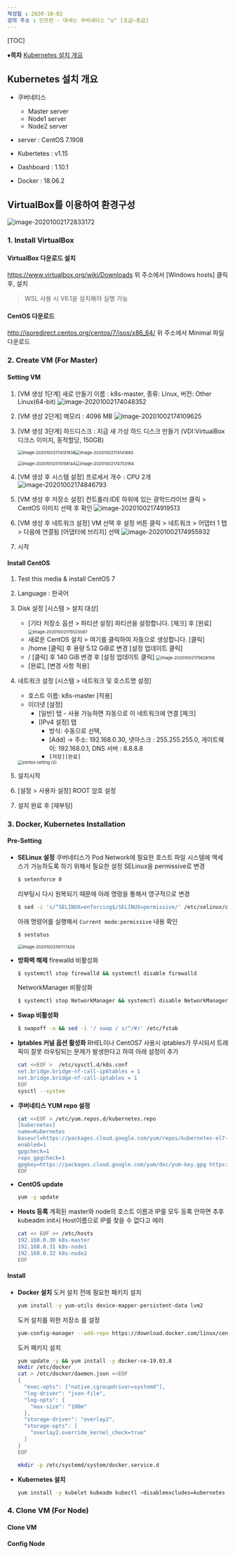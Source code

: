 ```yaml
---
작성일 : 2020-10-02
강의 주소 : 인프런 - 대세는 쿠버네티스 ^o^ [초급~중급]
---
```


[TOC]

:diamonds:**목차**
[Kubernetes 설치 개요](kubernetes-설치-개요)



## Kubernetes 설치 개요

- 쿠버네티스
  - Master server
  - Node1 server
  - Node2 server

- server : CentOS 7.1908
- Kubertetes : v1.15
- Dashboard : 1.10.1
- Docker : 18.06.2



## VirtualBox를 이용하여 환경구성

![image-20201002172833172](img/02%20%5B%EA%B8%B0%EC%B4%88%ED%8E%B8%5D%20%EC%BF%A0%EB%B2%84%EB%84%A4%ED%8B%B0%EC%8A%A4%20%EC%84%A4%EC%B9%98/image-20201002172833172.png)

### 1. Install VirtualBox

#### VirtualBox 다운로드 설치

https://www.virtualbox.org/wiki/Downloads  위 주소에서 [Windows hosts] 클릭 후, 설치

> WSL 사용 시 V6.1을 설치해야 실행 가능



#### CentOS 다운로드

http://isoredirect.centos.org/centos/7/isos/x86_64/ 위 주소에서 Minimal 파일 다운로드



### 2. Create VM (For Master)

#### Setting VM

1. [VM 생성 1단계] 새로 만들기 이름 : k8s-master, 종류: Linux, 버전: Other Linux(64-bit)
   ![image-20201002174048352](img/02%20%5B%EA%B8%B0%EC%B4%88%ED%8E%B8%5D%20%EC%BF%A0%EB%B2%84%EB%84%A4%ED%8B%B0%EC%8A%A4%20%EC%84%A4%EC%B9%98/image-20201002174048352.png)

2. [VM 생성 2단계] 메모리 : 4096 MB 
   ![image-20201002174109625](img/02%20%5B%EA%B8%B0%EC%B4%88%ED%8E%B8%5D%20%EC%BF%A0%EB%B2%84%EB%84%A4%ED%8B%B0%EC%8A%A4%20%EC%84%A4%EC%B9%98/image-20201002174109625.png)

3. [VM 생성 3단계] 하드디스크 : 지금 새 가상 하드 디스크 만들기 (VDI:VirtualBox 디크스 이미지, 동적할당, 150GB) 

   <img src="img/02%20%5B%EA%B8%B0%EC%B4%88%ED%8E%B8%5D%20%EC%BF%A0%EB%B2%84%EB%84%A4%ED%8B%B0%EC%8A%A4%20%EC%84%A4%EC%B9%98/image-20201002174131938.png" alt="image-20201002174131938" style="zoom: 67%;"/><img src="img/02%20%5B%EA%B8%B0%EC%B4%88%ED%8E%B8%5D%20%EC%BF%A0%EB%B2%84%EB%84%A4%ED%8B%B0%EC%8A%A4%20%EC%84%A4%EC%B9%98/image-20201002174141883.png" alt="image-20201002174141883" style="zoom:67%;" />

   <img src="img/02%20%5B%EA%B8%B0%EC%B4%88%ED%8E%B8%5D%20%EC%BF%A0%EB%B2%84%EB%84%A4%ED%8B%B0%EC%8A%A4%20%EC%84%A4%EC%B9%98/image-20201002174158144.png" alt="image-20201002174158144" style="zoom: 67%;" /><img src="img/02%20%5B%EA%B8%B0%EC%B4%88%ED%8E%B8%5D%20%EC%BF%A0%EB%B2%84%EB%84%A4%ED%8B%B0%EC%8A%A4%20%EC%84%A4%EC%B9%98/image-20201002174753164.png" alt="image-20201002174753164" style="zoom:67%;" />

4. [VM 생성 후 시스템 설정] 프로세서 개수 : CPU 2개 
   ![image-20201002174846793](img/02%20%5B%EA%B8%B0%EC%B4%88%ED%8E%B8%5D%20%EC%BF%A0%EB%B2%84%EB%84%A4%ED%8B%B0%EC%8A%A4%20%EC%84%A4%EC%B9%98/image-20201002174846793.png)

5. [VM 생성 후 저장소 설정] 컨트롤러:IDE 하위에 있는 광학드라이브 클릭 > CentOS 이미지 선택 후 확인 
   ![image-20201002174919513](img/02%20%5B%EA%B8%B0%EC%B4%88%ED%8E%B8%5D%20%EC%BF%A0%EB%B2%84%EB%84%A4%ED%8B%B0%EC%8A%A4%20%EC%84%A4%EC%B9%98/image-20201002174919513.png)

6. [VM 생성 후 네트워크 설정] VM 선택 후 설정 버튼 클릭 > 네트워크 > 어댑터 1 탭 > 다음에 연결됨 [어댑터에 브리지] 선택
   ![image-20201002174955932](img/02%20%5B%EA%B8%B0%EC%B4%88%ED%8E%B8%5D%20%EC%BF%A0%EB%B2%84%EB%84%A4%ED%8B%B0%EC%8A%A4%20%EC%84%A4%EC%B9%98/image-20201002174955932.png)

7. 시작

#### Install CentOS

1. Test this media & install CentOS 7 

2. Language : 한국어  

3. Disk 설정 [시스템 > 설치 대상]   

   - [기타 저장소 옵션 > 파티션 설정] 파티션을 설정합니다. [체크] 후 [완료]   
     <img src="img/02%20%5B%EA%B8%B0%EC%B4%88%ED%8E%B8%5D%20%EC%BF%A0%EB%B2%84%EB%84%A4%ED%8B%B0%EC%8A%A4%20%EC%84%A4%EC%B9%98/image-20201002175523087.png" alt="image-20201002175523087" style="zoom:67%;" />
   - 새로운 CentOS 설치 > 여기를 클릭하여 자동으로 생성합니다. [클릭]   
   - /home [클릭] 후 용량 5.12 GiB로 변경 [설정 업데이트 클릭]   
   - / [클릭] 후 140 GiB 변경 후 [설정 업데이트 클릭] 
     <img src="img/02%20%5B%EA%B8%B0%EC%B4%88%ED%8E%B8%5D%20%EC%BF%A0%EB%B2%84%EB%84%A4%ED%8B%B0%EC%8A%A4%20%EC%84%A4%EC%B9%98/image-20201002175628158.png" alt="image-20201002175628158" style="zoom:67%;" />
   - [완료], [변경 사항 적용] 

4. 네트워크 설정 [시스템 > 네트워크 및 호스트명 설정]   

   - 호스트 이름: k8s-master [적용]   
   - 이더넷 [설정]   
     - [일반] 탭      - 사용 가능하면 자동으로 이 네트워크에 연결 [체크]      
     - [IPv4 설정] 탭      
       - 방식: 수동으로 선택,       
       - [Add] -> 주소: 192.168.0.30, 넷마스크 : 255.255.255.0, 게이트웨이: 192.168.0.1, DNS 서버 : 8.8.8.8      
       - `[저장][완료]`    

   <img src="img/02%20%5B%EA%B8%B0%EC%B4%88%ED%8E%B8%5D%20%EC%BF%A0%EB%B2%84%EB%84%A4%ED%8B%B0%EC%8A%A4%20%EC%84%A4%EC%B9%98/centos%20setting%20(2).png" alt="centos setting (2)" style="zoom:67%;" />

5. 설치시작 

6. [설정 > 사용자 설정] ROOT 암호 설정  

7. 설치 완료 후 [재부팅]

### 3. Docker, Kubernetes Installation

#### Pre-Setting

- **SELinux 설정**
  쿠버네티스가 Pod Network에 필요한 호스트 파일 시스템에 액세스가 가능하도록 하기 위해서 필요한 설정
  SELinux을 permissive로 변경

  ```bash
  $ setenforce 0
  ```

  리부팅시 다시 원복되기 때문에 아래 명령을 통해서 영구적으로 변경

  ```bash
  $ sed -i 's/^SELINUX=enforcing$/SELINUX=permissive/' /etc/selinux/config
  ```

  아래 명령어를 실행해서 `Current mode:permissive` 내용 확인

  ```bash
  $ sestatus
  ```

  <img src="img/02%20%5B%EA%B8%B0%EC%B4%88%ED%8E%B8%5D%20%EC%BF%A0%EB%B2%84%EB%84%A4%ED%8B%B0%EC%8A%A4%20%EC%84%A4%EC%B9%98/image-20201002191117424.png" alt="image-20201002191117424" style="zoom:67%;" />

- **방화벽 해제**
  firewalld 비활성화

  ```bash
  $ systemctl stop firewalld && systemctl disable firewalld
  ```

  NetworkManager 비활성화

  ```bash
  $ systemctl stop NetworkManager && systemctl disable NetworkManager
  ```

- **Swap 비활성화**

  ```bash
  $ swapoff -a && sed -i '/ swap / s/^/#/' /etc/fstab
  ```

- **Iptables 커널 옵션 활성화**
  RHEL이나 CentOS7 사용시 iptables가 무시되서 트래픽이 잘못 라우팅되는 문제가 발생한다고 하여 아래 설정이 추가

  ```bash
  cat <<EOF >  /etc/sysctl.d/k8s.conf
  net.bridge.bridge-nf-call-ip6tables = 1
  net.bridge.bridge-nf-call-iptables = 1
  EOF
  sysctl --system
  ```

- **쿠버네티스 YUM repo 설정**

  ```bash
  cat <<EOF > /etc/yum.repos.d/kubernetes.repo
  [kubernetes]
  name=Kubernetes
  baseurl=https://packages.cloud.google.com/yum/repos/kubernetes-el7-x86_64
  enabled=1
  gpgcheck=1
  repo_gpgcheck=1
  gpgkey=https://packages.cloud.google.com/yum/doc/yum-key.gpg https://packages.cloud.google.com/yum/doc/rpm-package-key.gpg
  EOF
  ```

- **CentOS update**

  ```bash
  yum -y update
  ```

- **Hosts 등록**
  계획된 master와 node의 호스트 이름과 IP를 모두 등록
  안하면 추후 kubeadm init시 Host이름으로 IP를 찾을 수 없다고 에러

  ```bash
  cat << EOF >> /etc/hosts
  192.168.0.30 k8s-master
  192.168.0.31 k8s-node1
  192.168.0.32 k8s-node2
  EOF
  ```



#### Install

- **Docker 설치**
  도커 설치 전에 필요한 패키지 설치

  ```sh
  yum install -y yum-utils device-mapper-persistent-data lvm2 
  ```

  도커 설치를 위한 저장소 를 설정

  ```sh
  yum-config-manager --add-repo https://download.docker.com/linux/centos/docker-ce.repo
  ```

  도커 패키지 설치

  ```sh
  yum update -y && yum install -y docker-ce-19.03.8
  mkdir /etc/docker
  cat > /etc/docker/daemon.json <<EOF
  {
    "exec-opts": ["native.cgroupdriver=systemd"],
    "log-driver": "json-file",
    "log-opts": {
      "max-size": "100m"
    },
    "storage-driver": "overlay2",
    "storage-opts": [
      "overlay2.override_kernel_check=true"
    ]
  }
  EOF
  
  mkdir -p /etc/systemd/system/docker.service.d
  ```

- **Kubernetes 설치**

  ```sh
  yum install -y kubelet kubeadm kubectl –disableexcludes=kubernetes
  ```

  

### 4. Clone VM (For Node)

#### Clone VM

#### Config Node

